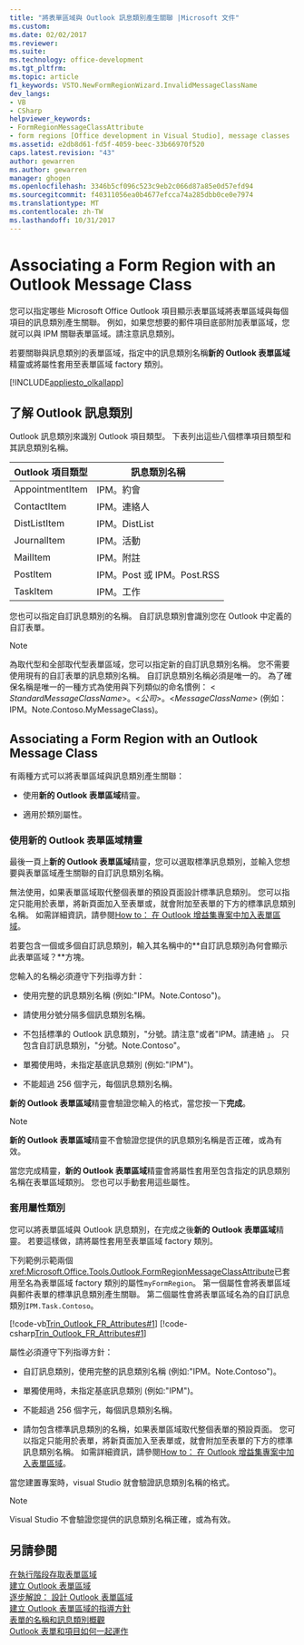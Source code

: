```yaml
---
title: "將表單區域與 Outlook 訊息類別產生關聯 |Microsoft 文件"
ms.custom: 
ms.date: 02/02/2017
ms.reviewer: 
ms.suite: 
ms.technology: office-development
ms.tgt_pltfrm: 
ms.topic: article
f1_keywords: VSTO.NewFormRegionWizard.InvalidMessageClassName
dev_langs:
- VB
- CSharp
helpviewer_keywords:
- FormRegionMessageClassAttribute
- form regions [Office development in Visual Studio], message classes
ms.assetid: e2db8d61-fd5f-4059-beec-33b66970f520
caps.latest.revision: "43"
author: gewarren
ms.author: gewarren
manager: ghogen
ms.openlocfilehash: 3346b5cf096c523c9eb2c066d87a85e0d57efd94
ms.sourcegitcommit: f40311056ea0b4677efcca74a285dbb0ce0e7974
ms.translationtype: MT
ms.contentlocale: zh-TW
ms.lasthandoff: 10/31/2017
---
```

# <a name="associating-a-form-region-with-an-outlook-message-class"></a>Associating a Form Region with an Outlook Message Class
  您可以指定哪些 Microsoft Office Outlook 項目顯示表單區域將表單區域與每個項目的訊息類別產生關聯。 例如，如果您想要的郵件項目底部附加表單區域，您就可以與 IPM 關聯表單區域。請注意訊息類別。  
  
 若要關聯與訊息類別的表單區域，指定中的訊息類別名稱**新的 Outlook 表單區域**精靈或將屬性套用至表單區域 factory 類別。  
  
 [!INCLUDE[appliesto_olkallapp](../vsto/includes/appliesto-olkallapp-md.md)]  
  
## <a name="understanding-outlook-message-classes"></a>了解 Outlook 訊息類別  
 Outlook 訊息類別來識別 Outlook 項目類型。 下表列出這些八個標準項目類型和其訊息類別名稱。  
  
|Outlook 項目類型|訊息類別名稱|  
|-----------------------|------------------------|  
|AppointmentItem|IPM。約會|  
|ContactItem|IPM。連絡人|  
|DistListItem|IPM。DistList|  
|JournalItem|IPM。活動|  
|MailItem|IPM。附註|  
|PostItem|IPM。Post 或 IPM。Post.RSS|  
|TaskItem|IPM。工作|  
  
 您也可以指定自訂訊息類別的名稱。 自訂訊息類別會識別您在 Outlook 中定義的自訂表單。  
  
> [!NOTE]  
>  為取代型和全部取代型表單區域，您可以指定新的自訂訊息類別名稱。 您不需要使用現有的自訂表單的訊息類別名稱。 自訂訊息類別名稱必須是唯一的。 為了確保名稱是唯一的一種方式為使用與下列類似的命名慣例： \< *StandardMessageClassName*>。\<*公司*>。\<*MessageClassName*> (例如： IPM。Note.Contoso.MyMessageClass)。  
  
## <a name="associating-a-form-region-with-an-outlook-message-class"></a>Associating a Form Region with an Outlook Message Class  
 有兩種方式可以將表單區域與訊息類別產生關聯：  
  
-   使用**新的 Outlook 表單區域**精靈。  
  
-   適用於類別屬性。  
  
### <a name="using-the-new-outlook-form-region-wizard"></a>使用新的 Outlook 表單區域精靈  
 最後一頁上**新的 Outlook 表單區域**精靈，您可以選取標準訊息類別，並輸入您想要與表單區域產生關聯的自訂訊息類別名稱。  
  
 無法使用，如果表單區域取代整個表單的預設頁面設計標準訊息類別。 您可以指定只能用於表單，將新頁面加入至表單或，就會附加至表單的下方的標準訊息類別名稱。 如需詳細資訊，請參閱[How to： 在 Outlook 增益集專案中加入表單區域](../vsto/how-to-add-a-form-region-to-an-outlook-add-in-project.md)。  
  
 若要包含一個或多個自訂訊息類別，輸入其名稱中的**自訂訊息類別為何會顯示此表單區域？**方塊。  
  
 您輸入的名稱必須遵守下列指導方針：  
  
-   使用完整的訊息類別名稱 (例如:"IPM。Note.Contoso")。  
  
-   請使用分號分隔多個訊息類別名稱。  
  
-   不包括標準的 Outlook 訊息類別，"分號。請注意"或者"IPM。請連絡 」。 只包含自訂訊息類別，"分號。Note.Contoso"。  
  
-   單獨使用時，未指定基底訊息類別 (例如:"IPM")。  
  
-   不能超過 256 個字元，每個訊息類別名稱。  
  
 **新的 Outlook 表單區域**精靈會驗證您輸入的格式，當您按一下**完成**。  
  
> [!NOTE]  
>  **新的 Outlook 表單區域**精靈不會驗證您提供的訊息類別名稱是否正確，或為有效。  
  
 當您完成精靈，**新的 Outlook 表單區域**精靈會將屬性套用至包含指定的訊息類別名稱在表單區域類別。 您也可以手動套用這些屬性。  
  
### <a name="applying-class-attributes"></a>套用屬性類別  
 您可以將表單區域與 Outlook 訊息類別，在完成之後**新的 Outlook 表單區域**精靈。 若要這樣做，請將屬性套用至表單區域 factory 類別。  
  
 下列範例示範兩個<xref:Microsoft.Office.Tools.Outlook.FormRegionMessageClassAttribute>已套用至名為表單區域 factory 類別的屬性`myFormRegion`。 第一個屬性會將表單區域與郵件表單的標準訊息類別產生關聯。 第二個屬性會將表單區域名為的自訂訊息類別`IPM.Task.Contoso`。  
  
 [!code-vb[Trin_Outlook_FR_Attributes#1](../vsto/codesnippet/VisualBasic/Trin_Outlook_FR_Attributes/FormRegion1.vb#1)]
 [!code-csharp[Trin_Outlook_FR_Attributes#1](../vsto/codesnippet/CSharp/Trin_Outlook_FR_Attributes/FormRegion1.cs#1)]  
  
 屬性必須遵守下列指導方針：  
  
-   自訂訊息類別，使用完整的訊息類別名稱 (例如:"IPM。Note.Contoso")。  
  
-   單獨使用時，未指定基底訊息類別 (例如:"IPM")。  
  
-   不能超過 256 個字元，每個訊息類別名稱。  
  
-   請勿包含標準訊息類別的名稱，如果表單區域取代整個表單的預設頁面。 您可以指定只能用於表單，將新頁面加入至表單或，就會附加至表單的下方的標準訊息類別名稱。 如需詳細資訊，請參閱[How to： 在 Outlook 增益集專案中加入表單區域](../vsto/how-to-add-a-form-region-to-an-outlook-add-in-project.md)。  
  
 當您建置專案時，visual Studio 就會驗證訊息類別名稱的格式。  
  
> [!NOTE]  
>  Visual Studio 不會驗證您提供的訊息類別名稱正確，或為有效。  
  
## <a name="see-also"></a>另請參閱  
 [在執行階段存取表單區域](../vsto/accessing-a-form-region-at-run-time.md)   
 [建立 Outlook 表單區域](../vsto/creating-outlook-form-regions.md)   
 [逐步解說： 設計 Outlook 表單區域](../vsto/walkthrough-designing-an-outlook-form-region.md)   
 [建立 Outlook 表單區域的指導方針](../vsto/guidelines-for-creating-outlook-form-regions.md)   
 [表單的名稱和訊息類別概觀](http://msdn.microsoft.com/library/office/ff867629.aspx)   
 [Outlook 表單和項目如何一起運作](http://msdn.microsoft.com/library/office/ff869706.aspx)  
  
  